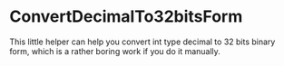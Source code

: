ConvertDecimalTo32bitsForm
==========================

This little helper can help you convert int type decimal to 32 bits binary form, which is a rather boring work if you do it manually.
